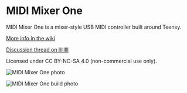 # MIDI Mixer One
MIDI Mixer One is a mixer-style USB MIDI controller built around Teensy.

[More info in the wiki](https://github.com/markwheeler/midi-mixer-one/wiki)

[Discussion thread on llllllll](https://llllllll.co/t/midi-mixer-one/35783)

Licensed under CC BY-NC-SA 4.0 (non-commercial use only).

![MIDI Mixer One photo](https://github.com/markwheeler/midi-mixer-one/blob/main/images/midi-mixer-one-01.jpg)

![MIDI Mixer One build photo](https://github.com/markwheeler/midi-mixer-one/blob/main/images/midi-mixer-one-02.jpg)
